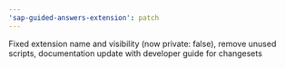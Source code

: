 ```yaml
---
'sap-guided-answers-extension': patch
---
```


Fixed extension name and visibility (now private: false), remove unused scripts, documentation update with developer guide for changesets
